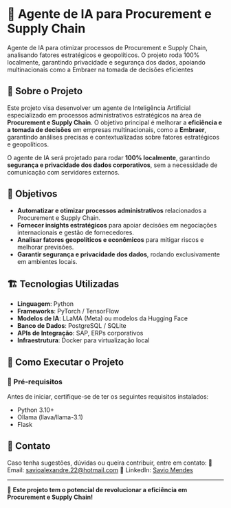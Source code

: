 # 📌 Agente de IA para Procurement e Supply Chain

Agente de IA para otimizar processos de Procurement e Supply Chain, analisando fatores estratégicos e geopolíticos. O projeto roda 100% localmente, garantindo privacidade e segurança dos dados, apoiando multinacionais como a Embraer na tomada de decisões eficientes

## 📖 Sobre o Projeto

Este projeto visa desenvolver um agente de Inteligência Artificial especializado em processos administrativos estratégicos na área de **Procurement e Supply Chain**. O objetivo principal é melhorar a **eficiência e a tomada de decisões** em empresas multinacionais, como a **Embraer**, garantindo análises precisas e contextualizadas sobre fatores estratégicos e geopolíticos.

O agente de IA será projetado para rodar **100% localmente**, garantindo **segurança e privacidade dos dados corporativos**, sem a necessidade de comunicação com servidores externos.

## 🎯 Objetivos

- **Automatizar e otimizar processos administrativos** relacionados a Procurement e Supply Chain.
- **Fornecer insights estratégicos** para apoiar decisões em negociações internacionais e gestão de fornecedores.
- **Analisar fatores geopolíticos e econômicos** para mitigar riscos e melhorar previsões.
- **Garantir segurança e privacidade dos dados**, rodando exclusivamente em ambientes locais.

## 🏗️ Tecnologias Utilizadas

- **Linguagem**: Python
- **Frameworks**: PyTorch / TensorFlow
- **Modelos de IA**: LLaMA (Meta) ou modelos da Hugging Face
- **Banco de Dados**: PostgreSQL / SQLite
- **APIs de Integração**: SAP, ERPs corporativos
- **Infraestrutura**: Docker para virtualização local

## 🔧 Como Executar o Projeto

### 📌 Pré-requisitos

Antes de iniciar, certifique-se de ter os seguintes requisitos instalados:

- Python 3.10+
- Ollama (llava/llama-3.1)
- Flask

## 📩 Contato

Caso tenha sugestões, dúvidas ou queira contribuir, entre em contato:
📧 Email: [savioalexandre.22@hotmail.com](mailto\:savioalexandre.22@hotmail.com)
🔗 LinkedIn: [Savio Mendes](https://www.linkedin.com/in/saviom3ndes)

---

🚀 **Este projeto tem o potencial de revolucionar a eficiência em Procurement e Supply Chain!**

 


